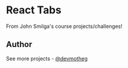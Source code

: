 # React Tabs

From John Smilga's course projects/challenges!

## Author

See more projects - [@devmotheg](https://github.com/devmotheg?tab=repositories)
